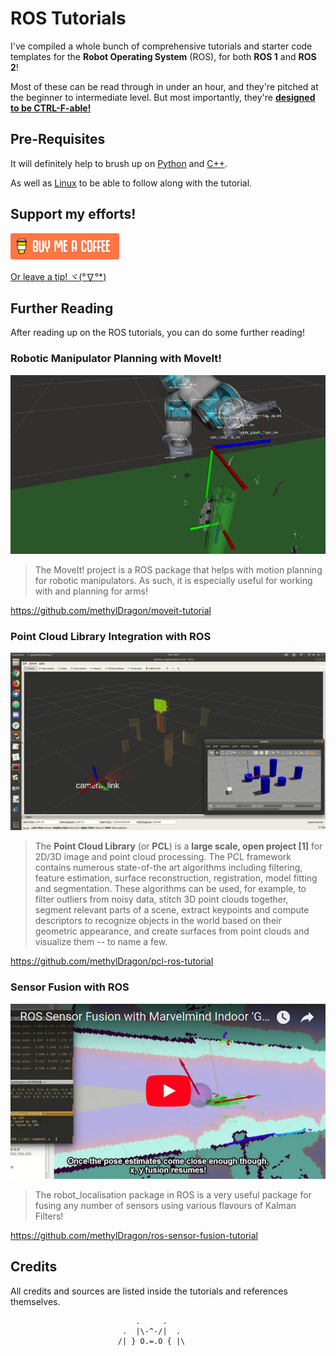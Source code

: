 # ROS Tutorials

I've compiled a whole bunch of comprehensive tutorials and starter code templates for the **Robot Operating System** (ROS), for both **ROS 1** and **ROS 2**!

Most of these can be read through in under an hour, and they're pitched at the beginner to intermediate level. But most importantly, they're **<u>designed to be CTRL-F-able!</u>**



## Pre-Requisites

It will definitely help to brush up on [Python](https://github.com/methylDragon/coding-notes/tree/master/Python%203) and [C++](<https://github.com/methylDragon/coding-notes/tree/master/C%2B%2B>).

As well as [Linux](<https://github.com/methylDragon/linux-reference>) to be able to follow along with the tutorial.



## Support my efforts!

 [![Yeah! Buy the DRAGON a COFFEE!](./assets/COFFEE%20BUTTON%20%E3%83%BE(%C2%B0%E2%88%87%C2%B0%5E).png)](https://www.buymeacoffee.com/methylDragon)

[Or leave a tip! ヾ(°∇°*)](https://www.paypal.me/methylDragon)

  

## Further Reading

After reading up on the ROS tutorials, you can do some further reading!

### Robotic Manipulator Planning with MoveIt!

![1563793456590](assets/1563793456590.png)

> The MoveIt! project is a ROS package that helps with motion planning for robotic manipulators. As such, it is especially useful for working with and planning for arms!

<https://github.com/methylDragon/moveit-tutorial>



### Point Cloud Library Integration with ROS

![CylinderSegmentation.gif](assets/CylinderSegmentationFast.gif)

> The **Point Cloud Library** (or **PCL**) is a **large scale, open project [1]** for 2D/3D image and point cloud processing. The PCL framework contains numerous state-of-the art algorithms including filtering, feature estimation, surface reconstruction, registration, model fitting and segmentation. These algorithms can be used, for example, to filter outliers from noisy data, stitch 3D point clouds together, segment relevant parts of a scene, extract keypoints and compute descriptors to recognize objects in the world based on their geometric appearance, and create surfaces from point clouds and visualize them -- to name a few.

<https://github.com/methylDragon/pcl-ros-tutorial>



### Sensor Fusion with ROS

[![Click to watch video!](assets/youtube_thumbnail.png)](https://youtu.be/5vZOvISwT94)

> The robot_localisation package in ROS is a very useful package for fusing any number of sensors using various flavours of Kalman Filters!

<https://github.com/methylDragon/ros-sensor-fusion-tutorial>



## Credits

All credits and sources are listed inside the tutorials and references themselves.



```
                            .     .
                         .  |\-^-/|  .    
                        /| } O.=.O { |\
```
